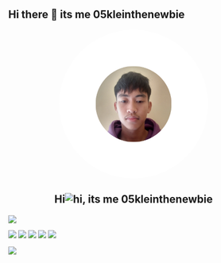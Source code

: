 ## Hi there 👋 its me 05kleinthenewbie

<p align="center"> 
<img width="300px" src= "https://github.com/05kleinthenewbie/05kleinthenewbie/blob/a279a0849d81ca88657c0343368a8f81abef6c1a/profile.png" align="center" style="border-radius: 50%; display: block; margin: auto;" />
<h2 align="center">Hi<img src="https://user-images.githubusercontent.com/1303154/88677602-1635ba80-d120-11ea-84d8-d263ba5fc3c0.gif" width="28px" height="28px" alt="hi"/>, its me 05kleinthenewbie</h2>
</p>
</p>
<img align="center" src="https://skillicons.dev/icons?i=ts,python,rust,go,svelte,bun,regex,docker,kubernetes,postgres,arch,linux,neovim,git,github&theme=dark"/>
<p> <img src="https://komarev.com/ghpvc/?username=itsmenewbie03&style=for-the-badge&color=green"/>
<a href="https://monkeytype.com/profile/itsmenewbie03" target="_blank"><img src="https://img.shields.io/badge/dynamic/json?url=https%3A%2F%2Fapi.monkeytype.com%2Fusers%2Fitsmenewbie03%2Fprofile%3FisUid%3Dfalse&query=data.personalBests.time.%2260%22.%5B0%5D.wpm&style=for-the-badge&logo=monkeytype&label=MONKEYTYPE&color=e0b114"/></a>
<a href="https://portfolio.itsmenewbie03.tech/"><img src="https://img.shields.io/website?url=https%3A%2F%2Fportfolio.itsmenewbie03.tech&style=for-the-badge&logo=svelte&label=portfolio%20website"/></a> <img src="https://wakatime.com/badge/user/018df266-8e87-4591-8dfd-685be1437f29.svg?style=for-the-badge"/>
<img src="https://img.shields.io/badge/dynamic/json?url=https%3A%2F%2Fprogramming-quotesapi.vercel.app%2Fapi%2Frandom%3Fauthor%3DLinus%2520Torvalds&query=quote&style=for-the-badge&label=Torvalds%20Once%20Said&color=%23CE422B&logo=linux&logoColor=white"/> 
</p>
<img src="https://readme-typing-svg.herokuapp.com?font=Fira+Code&pause=1000&vCenter=true&color=AAD100&height=30&random=false&width=435&lines=Welcome+to+my+github+profile!;Im+new+in+programming.;I+love+Basketball.;I+use+VS+code+BTW.;I+love+my+mom+and+dad."/>


<!--
**05kleinthenewbie/05kleinthenewbie** is a ✨ _special_ ✨ repository because its `README.md` (this file) appears on your GitHub profile.

Here are some ideas to get you started:

- 🔭 I’m currently working on ...
- 🌱 I’m currently learning ...
- 👯 I’m looking to collaborate on ...
- 🤔 I’m looking for help with ...
- 💬 Ask me about ...
- 📫 How to reach me: ...
- 😄 Pronouns: ...
- ⚡ Fun fact: ...
-->
